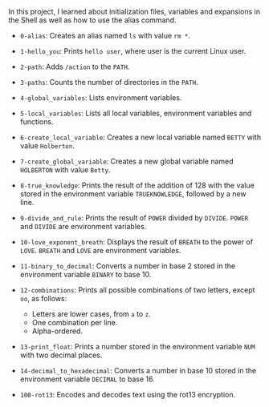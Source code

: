 In this project, I learned about initialization files, variables and expansions in the Shell as well as how to use the alias command.

* `0-alias`: Creates an alias named `ls` with value `rm *`.
* `1-hello_you`: Prints `hello user`, where user is the current Linux user.
* `2-path`: Adds `/action` to the `PATH`.
* `3-paths`: Counts the number of directories in the `PATH`.
* `4-global_variables`: Lists environment variables.
* `5-local_variables`: Lists all local variables, environment variables and functions.
* `6-create_local_variable`: Creates a new local variable named `BETTY` with value `Holberton`.
* `7-create_global_variable`: Creates a new global variable named `HOLBERTON` with value `Betty`.
* `8-true_knowledge`: Prints the result of the addition of 128 with the value stored in the environment variable `TRUEKNOWLEDGE`, followed by a new line.
* `9-divide_and_rule`: Prints the result of `POWER` divided by `DIVIDE`. `POWER` and `DIVIDE` are environment variables.
* `10-love_exponent_breath`: Displays the result of `BREATH` to the power of `LOVE`. `BREATH` and `LOVE` are environment variables.
* `11-binary_to_decimal`: Converts a number in base 2 stored in the environment variable `BINARY` to base 10.
* `12-combinations`: Prints all possible combinations of two letters, except `oo`, as follows:

  * Letters are lower cases, from `a` to `z`.
  * One combination per line.
  * Alpha-ordered.

* `13-print_float`: Prints a number stored in the environment variable `NUM` with two decimal places.
* `14-decimal_to_hexadecimal`: Converts a number in base 10 stored in the environment variable 	`DECIMAL` to base 16.
* `100-rot13`: Encodes and decodes text using the rot13 encryption.
